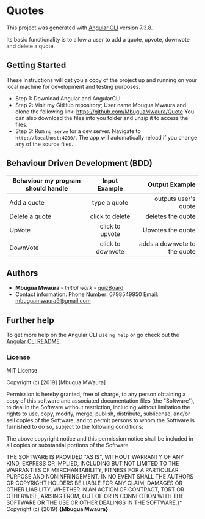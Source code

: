 # Quotes

This project was generated with [Angular CLI](https://github.com/angular/angular-cli) version 7.3.8.

Its basic functionality is to allow a user to add a quote, upvote, downvote and delete a quote.

## Getting Started

These instructions will get you a copy of the project up and running on your local machine for development and testing purposes. 

* Step 1:
Download Angular and AngularCLI
* Step 2:
Visit my GitHub repository; User name Mbugua Mwaura and clone the following link: https://github.com/MbuguaMwaura/Quote
You can also download the files into you folder and unzip it to access the files.
* Step 3:
Run `ng serve` for a dev server. Navigate to `http://localhost:4200/`. The app will automatically reload if you change any of the source files.

## Behaviour Driven Development (BDD)

|Behaviour my program should handle	           |    Input Example	                 |       Output Example         |
|----------------------------------------------|:-----------------------------------:|-----------------------------:|       
|Add a quote     	                           |     type a quote                    |       outputs user's quote   |    
|Delete a quote                                |   	 click to delete     	         |        deletes the quote     |
|UpVote                                        |     click to upvote                 |        Upvotes the quote     |
|DownVote                                      |     click to downvote               |adds a downvote to the quote  |


## Authors

* **Mbugua Mwaura** - *Initial work* - [quizBoard](https://github.com/MbuguaMwaura/pig-dice)
* Contact information: Phone Number: 0798549950 Email: mbuguamwaura9@gmail.com


## Further help

To get more help on the Angular CLI use `ng help` or go check out the [Angular CLI README](https://github.com/angular/angular-cli/blob/master/README.md).

### License
MIT License

Copyright (c) [2019] [Mbugua MWaura]

Permission is hereby granted, free of charge, to any person obtaining a copy
of this software and associated documentation files (the "Software"), to deal
in the Software without restriction, including without limitation the rights
to use, copy, modify, merge, publish, distribute, sublicense, and/or sell
copies of the Software, and to permit persons to whom the Software is
furnished to do so, subject to the following conditions:

The above copyright notice and this permission notice shall be included in all
copies or substantial portions of the Software.

THE SOFTWARE IS PROVIDED "AS IS", WITHOUT WARRANTY OF ANY KIND, EXPRESS OR
IMPLIED, INCLUDING BUT NOT LIMITED TO THE WARRANTIES OF MERCHANTABILITY,
FITNESS FOR A PARTICULAR PURPOSE AND NONINFRINGEMENT. IN NO EVENT SHALL THE
AUTHORS OR COPYRIGHT HOLDERS BE LIABLE FOR ANY CLAIM, DAMAGES OR OTHER
LIABILITY, WHETHER IN AN ACTION OF CONTRACT, TORT OR OTHERWISE, ARISING FROM,
OUT OF OR IN CONNECTION WITH THE SOFTWARE OR THE USE OR OTHER DEALINGS IN THE
SOFTWARE.}*
Copyright (c) {2019} **{Mbugua  Mwaura}**




